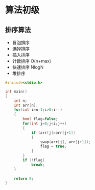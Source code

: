 # 算法初级

## 排序算法

+ 冒泡排序 
+ 选择排序 
+ 插入排序
+ 计数排序  O(n+max)
+ 快速排序  NlogN
+ 堆排序

```C
#include<stdio.h>

int main()
{
    int n;
    int arr[n];
    for(int i=n-1;i>0;i--)
    {
        bool flag=false;
        for(int j=0;j<i;j++)
        {
            if (arr[j]>arr[j+1])
            {
                swap(arr[j], arr[j+1]);
                flag = true;
            }
        }
        if (!flag)
            break;
    }
    
    return 0;
}
```